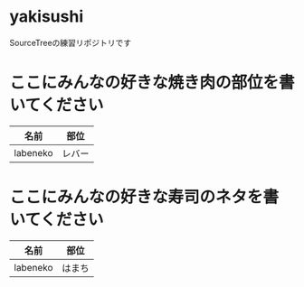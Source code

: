 # yakisushi
SourceTreeの練習リポジトリです

# ここにみんなの好きな焼き肉の部位を書いてください

|  名前  |  部位  |
| ---- | ---- |
|  labeneko  |  レバー  |

# ここにみんなの好きな寿司のネタを書いてください

|  名前  |  部位  |
| ---- | ---- |
|  labeneko  |  はまち  |

